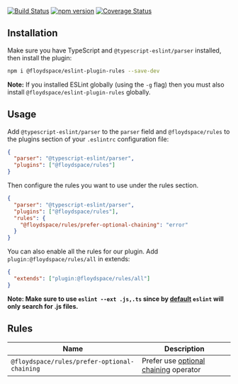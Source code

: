 [![Build Status](https://travis-ci.org/floydspace/eslint-plugin-rules.svg?branch=master)](https://travis-ci.org/floydspace/eslint-plugin-rules)
[![npm version](https://badge.fury.io/js/%40floydspace%2Feslint-plugin-rules.svg)](https://badge.fury.io/js/%40floydspace%2Feslint-plugin-rules)
[![Coverage Status](https://coveralls.io/repos/github/floydspace/eslint-plugin-rules/badge.svg?branch=master)](https://coveralls.io/github/floydspace/eslint-plugin-rules?branch=master)

## Installation

Make sure you have TypeScript and `@typescript-eslint/parser` installed, then install the plugin:

```sh
npm i @floydspace/eslint-plugin-rules --save-dev
```

**Note:** If you installed ESLint globally (using the `-g` flag) then you must also install `@floydspace/eslint-plugin-rules` globally.

## Usage

Add `@typescript-eslint/parser` to the `parser` field and `@floydspace/rules` to the plugins section of your `.eslintrc` configuration file:

```json
{
  "parser": "@typescript-eslint/parser",
  "plugins": ["@floydspace/rules"]
}
```

Then configure the rules you want to use under the rules section.

```json
{
  "parser": "@typescript-eslint/parser",
  "plugins": ["@floydspace/rules"],
  "rules": {
    "@floydspace/rules/prefer-optional-chaining": "error"
  }
}
```

You can also enable all the rules for our plugin. Add `plugin:@floydspace/rules/all` in extends:

```json
{
  "extends": ["plugin:@floydspace/rules/all"]
}
```

**Note: Make sure to use `eslint --ext .js,.ts` since by [default](https://eslint.org/docs/user-guide/command-line-interface#--ext) `eslint` will only search for .js files.**

## Rules

| Name                                         | Description                                                       |
| -------------------------------------------- | ----------------------------------------------------------------- |
| `@floydspace/rules/prefer-optional-chaining` | Prefer use [optional chaining](https://www.typescriptlang.org/docs/handbook/release-notes/typescript-3-7.html#optional-chaining) operator
